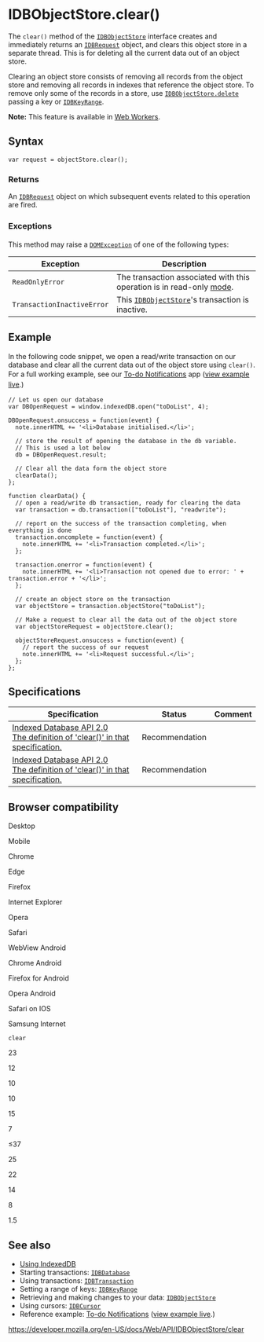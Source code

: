 # IDBObjectStore.clear()

The `clear()` method of the [`IDBObjectStore`](../idbobjectstore) interface creates and immediately returns an [`IDBRequest`](../idbrequest) object, and clears this object store in a separate thread. This is for deleting all the current data out of an object store.

Clearing an object store consists of removing all records from the object store and removing all records in indexes that reference the object store. To remove only some of the records in a store, use [`IDBObjectStore.delete`](delete) passing a key or [`IDBKeyRange`](../idbkeyrange).

**Note:** This feature is available in [Web Workers](../web_workers_api).

## Syntax

    var request = objectStore.clear();

### Returns

An [`IDBRequest`](../idbrequest) object on which subsequent events related to this operation are fired.

### <span style="line-height: 1.5;">Exceptions</span>

This method may raise a [`DOMException`](../domexception) of one of the following types:

<table><thead><tr class="header"><th>Exception</th><th>Description</th></tr></thead><tbody><tr class="odd"><td><code>ReadOnlyError</code></td><td>The transaction associated with this operation is in read-only <a href="../idbtransaction#mode_constants">mode</a>.</td></tr><tr class="even"><td><code>TransactionInactiveError</code></td><td>This <a href="../idbobjectstore"><code>IDBObjectStore</code></a>'s transaction is inactive.<br />
</td></tr></tbody></table>

## Example

In the following code snippet, we open a read/write transaction on our database and clear all the current data out of the object store using `clear()`. For a full working example, see our [To-do Notifications](https://github.com/mdn/to-do-notifications/)<span style="line-height: 1.5;"> app (</span>[view example live](https://mdn.github.io/to-do-notifications/)<span style="line-height: 1.5;">.)</span>

    // Let us open our database
    var DBOpenRequest = window.indexedDB.open("toDoList", 4);

    DBOpenRequest.onsuccess = function(event) {
      note.innerHTML += '<li>Database initialised.</li>';

      // store the result of opening the database in the db variable.
      // This is used a lot below
      db = DBOpenRequest.result;

      // Clear all the data form the object store
      clearData();
    };

    function clearData() {
      // open a read/write db transaction, ready for clearing the data
      var transaction = db.transaction(["toDoList"], "readwrite");

      // report on the success of the transaction completing, when everything is done
      transaction.oncomplete = function(event) {
        note.innerHTML += '<li>Transaction completed.</li>';
      };

      transaction.onerror = function(event) {
        note.innerHTML += '<li>Transaction not opened due to error: ' + transaction.error + '</li>';
      };

      // create an object store on the transaction
      var objectStore = transaction.objectStore("toDoList");

      // Make a request to clear all the data out of the object store
      var objectStoreRequest = objectStore.clear();

      objectStoreRequest.onsuccess = function(event) {
        // report the success of our request
        note.innerHTML += '<li>Request successful.</li>';
      };
    };

## Specifications

<table><thead><tr class="header"><th>Specification</th><th>Status</th><th>Comment</th></tr></thead><tbody><tr class="odd"><td><a href="https://www.w3.org/TR/IndexedDB/#dom-idbobjectstore-clear">Indexed Database API 2.0<br />
<span class="small">The definition of 'clear()' in that specification.</span></a></td><td><span class="spec-rec">Recommendation</span></td><td></td></tr><tr class="even"><td><a href="https://www.w3.org/TR/IndexedDB/#dom-idbobjectstore-clear">Indexed Database API 2.0<br />
<span class="small">The definition of 'clear()' in that specification.</span></a></td><td><span class="spec-rec">Recommendation</span></td><td></td></tr></tbody></table>

## Browser compatibility

Desktop

Mobile

Chrome

Edge

Firefox

Internet Explorer

Opera

Safari

WebView Android

Chrome Android

Firefox for Android

Opera Android

Safari on IOS

Samsung Internet

`clear`

23

12

10

10

15

7

≤37

25

22

14

8

1.5

## See also

- [Using IndexedDB](../indexeddb_api/using_indexeddb)
- Starting transactions: [`IDBDatabase`](../idbdatabase)
- Using transactions: [`IDBTransaction`](../idbtransaction)
- Setting a range of keys: [`IDBKeyRange`](../idbkeyrange)
- Retrieving and making changes to your data: [`IDBObjectStore`](../idbobjectstore)
- Using cursors: [`IDBCursor`](../idbcursor)
- Reference example: [To-do Notifications](https://github.com/mdn/to-do-notifications/tree/gh-pages) ([view example live](https://mdn.github.io/to-do-notifications/).)

<a href="https://developer.mozilla.org/en-US/docs/Web/API/IDBObjectStore/clear" class="_attribution-link">https://developer.mozilla.org/en-US/docs/Web/API/IDBObjectStore/clear</a>
